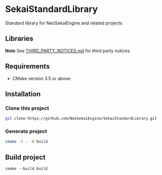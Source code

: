 # SekaiStandardLibrary

Standard library for NeoSekaiEngine and related projects

## Libraries

**Note** See [THIRD_PARTY_NOTICES.md](THIRD_PARTY_NOTICES.md) for third party notices

## Requirements

* CMake version 3.5 or above

## Installation

### Clone this project

```bash
git clone https://github.com/NeoSekaiEngine/SekaiStandardLibrary.git
```

### Generate project
```bash
cmake -S . -B build
```

## Build project
```
cmake --build build
```
